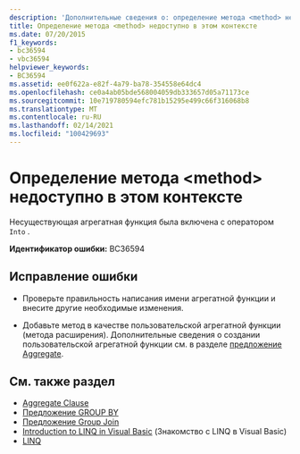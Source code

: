```yaml
---
description: 'Дополнительные сведения о: определение метода <method> недоступно в этом контексте'
title: Определение метода <method> недоступно в этом контексте
ms.date: 07/20/2015
f1_keywords:
- bc36594
- vbc36594
helpviewer_keywords:
- BC36594
ms.assetid: ee0f622a-e82f-4a79-ba78-354558e64dc4
ms.openlocfilehash: ce0a4ab05bde568004059db333657d05a71173ce
ms.sourcegitcommit: 10e719780594efc781b15295e499c66f316068b8
ms.translationtype: MT
ms.contentlocale: ru-RU
ms.lasthandoff: 02/14/2021
ms.locfileid: "100429693"
---
```

# <a name="definition-of-method-method-is-not-accessible-in-this-context"></a>Определение метода \<method> недоступно в этом контексте

Несуществующая агрегатная функция была включена с оператором `Into` .  
  
 **Идентификатор ошибки:** BC36594  
  
## <a name="to-correct-this-error"></a>Исправление ошибки  
  
- Проверьте правильность написания имени агрегатной функции и внесите другие необходимые изменения.  
  
- Добавьте метод в качестве пользовательской агрегатной функции (метода расширения). Дополнительные сведения о создании пользовательской агрегатной функции см. в разделе [предложение Aggregate](../language-reference/queries/aggregate-clause.md).  
  
## <a name="see-also"></a>См. также раздел

- [Aggregate Clause](../language-reference/queries/aggregate-clause.md)
- [Предложение GROUP BY](../language-reference/queries/group-by-clause.md)
- [Предложение Group Join](../language-reference/queries/group-join-clause.md)
- [Introduction to LINQ in Visual Basic](../programming-guide/language-features/linq/introduction-to-linq.md) (Знакомство с LINQ в Visual Basic)
- [LINQ](../programming-guide/language-features/linq/index.md)
